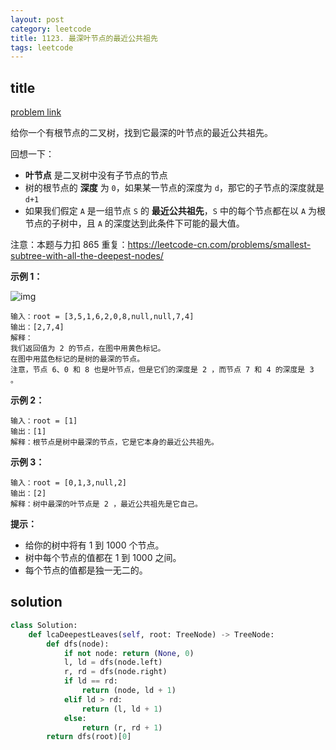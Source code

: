 ```yaml
---
layout: post
category: leetcode
title: 1123. 最深叶节点的最近公共祖先
tags: leetcode
---
```

## title
[problem link](https://leetcode-cn.com/problems/lowest-common-ancestor-of-deepest-leaves/)

给你一个有根节点的二叉树，找到它最深的叶节点的最近公共祖先。

回想一下：

- **叶节点** 是二叉树中没有子节点的节点
- 树的根节点的 **深度** 为 `0`，如果某一节点的深度为 `d`，那它的子节点的深度就是 `d+1`
- 如果我们假定 `A` 是一组节点 `S` 的 **最近公共祖先**，`S` 中的每个节点都在以 `A` 为根节点的子树中，且 `A` 的深度达到此条件下可能的最大值。

 

注意：本题与力扣 865 重复：https://leetcode-cn.com/problems/smallest-subtree-with-all-the-deepest-nodes/

 

**示例 1：**

![img](https://s3-lc-upload.s3.amazonaws.com/uploads/2018/07/01/sketch1.png)

```
输入：root = [3,5,1,6,2,0,8,null,null,7,4]
输出：[2,7,4]
解释：
我们返回值为 2 的节点，在图中用黄色标记。
在图中用蓝色标记的是树的最深的节点。
注意，节点 6、0 和 8 也是叶节点，但是它们的深度是 2 ，而节点 7 和 4 的深度是 3 。
```

**示例 2：**

```
输入：root = [1]
输出：[1]
解释：根节点是树中最深的节点，它是它本身的最近公共祖先。
```

**示例 3：**

```
输入：root = [0,1,3,null,2]
输出：[2]
解释：树中最深的叶节点是 2 ，最近公共祖先是它自己。
```

 

**提示：**

- 给你的树中将有 1 到 1000 个节点。
- 树中每个节点的值都在 1 到 1000 之间。
- 每个节点的值都是独一无二的。

## solution
```python
class Solution:
    def lcaDeepestLeaves(self, root: TreeNode) -> TreeNode:
        def dfs(node):
            if not node: return (None, 0)
            l, ld = dfs(node.left)
            r, rd = dfs(node.right)
            if ld == rd:
                return (node, ld + 1)
            elif ld > rd:
                return (l, ld + 1)
            else:
                return (r, rd + 1)
        return dfs(root)[0]
```

